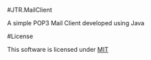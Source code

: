#JTR.MailClient

A simple POP3 Mail Client developed using Java

#License

This software is licensed under [MIT][mit]

[mit]: https://github.com/junian/JTR.MailClient/blob/master/LICENSE
